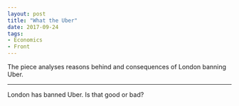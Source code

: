 ```yaml
---
layout: post
title: "What the Uber"
date: 2017-09-24
tags:
- Economics
- Front
---
```


The piece analyses reasons behind and consequences of London banning Uber.

--- 

London has banned Uber. Is that good or bad? 